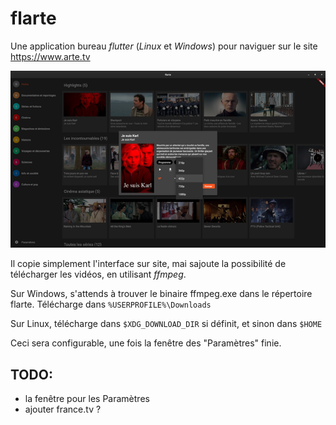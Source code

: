 # flarte

Une application bureau *flutter* (*Linux* et *Windows*) pour naviguer sur le site https://www.arte.tv

<img src="./screenshots/20230324-flarte-640x.png" />

Il copie simplement l'interface sur site, mai sajoute la possibilité de télécharger les vidéos, en utilisant *ffmpeg*.

Sur Windows, s'attends à trouver le binaire ffmpeg.exe dans le répertoire flarte. Télécharge dans `%USERPROFILE%\Downloads`

Sur Linux, télécharge dans `$XDG_DOWNLOAD_DIR` si définit, et sinon dans `$HOME`

Ceci sera configurable, une fois la fenêtre des "Paramètres" finie.

## TODO:

- la fenêtre pour les Paramètres
- ajouter france.tv ?

